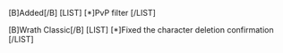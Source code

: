 [B]Added[/B]
[LIST]
[*]PvP filter
[/LIST]

[B]Wrath Classic[/B]
[LIST]
[*]Fixed the character deletion confirmation
[/LIST]
